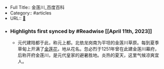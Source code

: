 - Full Title:: 金莲川_百度百科
- Category:: #articles
- URL:: [🔗](https://baike.baidu.com/item/%E9%87%91%E8%8E%B2%E5%B7%9D/6979719)
- ### Highlights first synced by #Readwise [[April 11th, 2023]]
    - 元代建陪都于此，称元上都。北依龙岗南为平坦的金莲川草原。每到夏季草甸上开满了[金莲花](/item/%E9%87%91%E8%8E%B2%E8%8A%B1?fromModule=lemma_inlink)，地从花名。忽必烈于1251年曾在此建金莲川幕府，后称开府金莲川，是元代皇家的避暑胜地。炎热的夏天，这里气候凉爽宜人。
